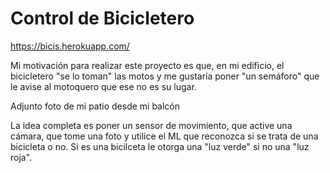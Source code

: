 
# Control de Bicicletero

https://bicis.herokuapp.com/

Mi motivación para realizar este proyecto es que, en mi edificio, el bicicletero "se lo toman" las motos y me gustaría poner "un semáforo" que le avise al motoquero que ese no es su lugar.

Adjunto foto de mi patio desde mi balcón 

La idea completa es poner un sensor de movimiento, que active una cámara, que tome una foto y utilice el ML que reconozca si se trata de una bicicleta o no.  Si es una bicilceta le otorga una "luz verde" si no  una "luz roja". 

